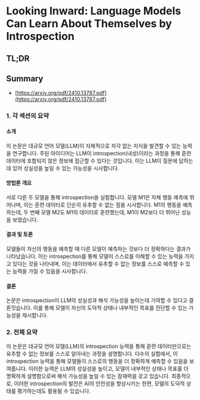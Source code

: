 # Looking Inward: Language Models Can Learn About Themselves by Introspection
## TL;DR
## Summary
- [https://arxiv.org/pdf/2410.13787.pdf](https://arxiv.org/pdf/2410.13787.pdf)

### 1. 각 섹션의 요약

#### 소개
이 논문은 대규모 언어 모델(LLM)이 자체적으로 자각 없는 지식을 발견할 수 있는 능력을 연구합니다. 주된 아이디어는 LLM이 introspection(내성)이라는 과정을 통해 훈련 데이터에 포함되지 않은 정보에 접근할 수 있다는 것입니다. 이는 LLM이 질문에 답하는 데 있어 성실성을 높일 수 있는 가능성을 시사합니다.

#### 방법론 개요
서로 다른 두 모델을 통해 introspection을 실험합니다. 모델 M1은 자체 행동 예측에 뛰어나며, 이는 훈련 데이터로 단순히 유추할 수 없는 점을 시사합니다. M1의 행동을 예측하는데, 두 번째 모델 M2도 M1의 데이터로 훈련했는데, M1이 M2보다 더 뛰어난 성능을 보였습니다.

#### 결과 및 토론
모델들이 자신의 행동을 예측할 때 다른 모델이 예측하는 것보다 더 정확하다는 결과가 나타났습니다. 이는 introspection를 통해 모델이 스스로를 이해할 수 있는 능력을 가지고 있다는 것을 나타내며, 이는 데이터에서 유추할 수 없는 정보를 스스로 예측할 수 있는 능력을 가질 수 있음을 시사합니다.

#### 결론
논문은 introspection이 LLM의 성실성과 해석 가능성을 높이는데 기여할 수 있다고 결론짓습니다. 이를 통해 모델이 자신의 도덕적 상태나 내부적인 목표를 진단할 수 있는 가능성을 제시합니다.

### 2. 전체 요약

이 논문은 대규모 언어 모델(LLM)의 introspection 능력을 통해 훈련 데이터만으로는 유추할 수 없는 정보를 스스로 알아내는 과정을 설명합니다. 다수의 실험에서, 이 introspection 능력을 통해 모델들이 스스로의 행동을 더 정확하게 예측할 수 있음을 보여줍니다. 이러한 능력은 LLM의 성실성을 높이고, 모델이 내부적인 상태나 목표를 더 명확하게 설명함으로써 해석 가능성을 높일 수 있는 잠재력을 갖고 있습니다. 최종적으로, 이러한 introspection의 발전은 AI의 안전성을 향상시키는 한편, 모델의 도덕적 상태를 평가하는데도 활용될 수 있습니다.
